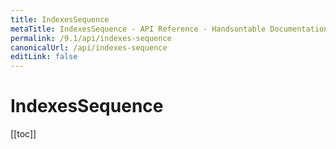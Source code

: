 ```yaml
---
title: IndexesSequence
metaTitle: IndexesSequence - API Reference - Handsontable Documentation
permalink: /9.1/api/indexes-sequence
canonicalUrl: /api/indexes-sequence
editLink: false
---
```


# IndexesSequence

[[toc]]
